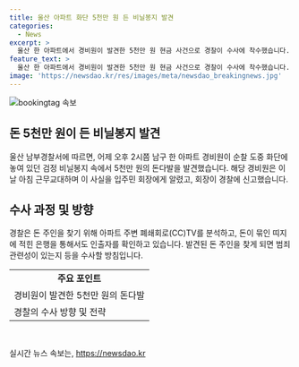 ```yaml
---
title: 울산 아파트 화단 5천만 원 든 비닐봉지 발견
categories:
  - News
excerpt: >
  울산 한 아파트에서 경비원이 발견한 5천만 원 현금 사건으로 경찰이 수사에 착수했습니다. 돈은 검정 비닐봉지에 5만 원권이 은행용 띠로 묶여 있던 것으로, 현재 주인을 찾기 위해 CCTV 분석 및 은행을 통한 인출자 확인 등의 조치를 취하고 있습니다. 해당 경찰서는 돈 소유자를 찾으면 범죄 관련성을 조사할 예정이라고 밝혔습니다.
feature_text: >
  울산 한 아파트에서 경비원이 발견한 5천만 원 현금 사건으로 경찰이 수사에 착수했습니다. 돈은 검정 비닐봉지에 5만 원권이 은행용 띠로 묶여 있던 것으로, 현재 주인을 찾기 위해 CCTV 분석 및 은행을 통한 인출자 확인 등의 조치를 취하고 있습니다. 해당 경찰서는 돈 소유자를 찾으면 범죄 관련성을 조사할 예정이라고 밝혔습니다.
image: 'https://newsdao.kr/res/images/meta/newsdao_breakingnews.jpg'
---
```


<p><img src="https://newsdao.kr/res/images/meta/newsdao_breakingnews.jpg" alt="bookingtag 속보" /></p>

<h2 data-ke-size="size26">돈 5천만 원이 든 비닐봉지 발견</h2>

<p data-ke-size="size16">울산 남부경찰서에 따르면, 어제 오후 2시쯤 남구 한 아파트 경비원이 순찰 도중 화단에 놓여 있던 검정 비닐봉지 속에서 5천만 원의 돈다발을 발견했습니다. 해당 경비원은 이날 아침 근무교대하며 이 사실을 입주민 회장에게 알렸고, 회장이 경찰에 신고했습니다.</p>

<h2 data-ke-size="size26">수사 과정 및 방향</h2>

<p data-ke-size="size16">경찰은 돈 주인을 찾기 위해 아파트 주변 폐쇄회로(CC)TV를 분석하고, 돈이 묶인 띠지에 적힌 은행을 통해서도 인출자를 확인하고 있습니다. 발견된 돈 주인을 찾게 되면 범죄 관련성이 있는지 등을 수사할 방침입니다.</p>

<table>
    <tbody>
        <tr>
            <td style="text-align: center; height: 17px;"><b>주요 포인트</b></td>
        </tr>
        <tr>
            <td style="text-align: left; height: 17px;">경비원이 발견한 5천만 원의 돈다발</td>
        </tr>
        <tr>
            <td style="text-align: left; height: 17px;">경찰의 수사 방향 및 전략</td>
        </tr>
    </tbody>
</table>

<p data-ke-size="size16">&nbsp;</p>
실시간 뉴스 속보는, <a href="https://newsdao.kr" rel="dofollow">https://newsdao.kr</a>


